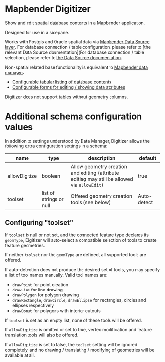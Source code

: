 # Mapbender Digitizer
Show and edit spatial database contents in a Mapbender application.

Designed for use in a sidepane.

Works with Postgis and Oracle spatial data via [Mapbender Data Source layer](https://github.com/mapbender/data-source).
For database connection / table configuration, please refer to [the relevant Data Source doumentation](For database connection / table selection, please refer to [the Data Source documentation](https://github.com/mapbender/data-source#configuring-repositories).

Non-spatial related base functionality is equivalent to
[Mapbender data manager](https://github.com/mapbender/data-manager).
* [Configurable tabular listing of database contents](https://github.com/mapbender/data-manager/blob/2.0.7/README.md#configuring-tabular-item-listing)
* [Configurable forms for editing / showing data attributes](https://github.com/mapbender/data-manager/blob/2.0.7/README.md#configuring-forms)

Digitizer does not support tables without geometry columns.

# Additional schema configuration values
In addition to settings understood by Data Manager, Digitizer allows the following
extra configuration settings in a schema:

| name | type | description | default |
|---|---|---|---|
| allowDigitize | boolean | Allow geometry creation and editing (attribute editing may still be allowed via `allowEdit`) | true|
| toolset | list of strings or null | Offered geometry creation tools (see below) | Auto-detect |

## Configuring "toolset"
If `toolset` is null or not set, and the connected feature type declares its
`geomType`, Digitizer will auto-select a compatible selection of tools to create
feature geometries.

If neither `toolset` nor the `geomType` are defined, all supported tools are offered.

If auto-detection does not produce the desired set of tools, you may specify
a list of tool names manually. Valid tool names are:
* `drawPoint` for point creation
* `drawLine` for line drawing
* `drawPolygon` for polygon drawing
* `drawRectangle`, `drawCircle`, `drawEllipse` for rectangles, circles and ellipses respectively
* `drawDonut` for polygons with interior cutouts

If `toolset` is set as an empty list, none of these tools will be offered.

If `allowDigitize` is omitted or set to true, vertex modification and feature translation tools
will also be offered.

If `allowDigitize` is set to false, the `toolset` setting will be ignored completely,
and no drawing / translating / modifying of geometries will be available at all.
